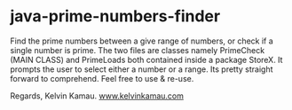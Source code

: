 # java-prime-numbers-finder
Find the prime numbers between a give range of numbers, or check if a single number is prime.
The two files are classes namely PrimeCheck (MAIN CLASS) and PrimeLoads both contained inside a package StoreX.
It prompts the user to select either a number or a range.
Its pretty straight forward to comprehend.
Feel free to use & re-use.

Regards, Kelvin Kamau. www.kelvinkamau.com
